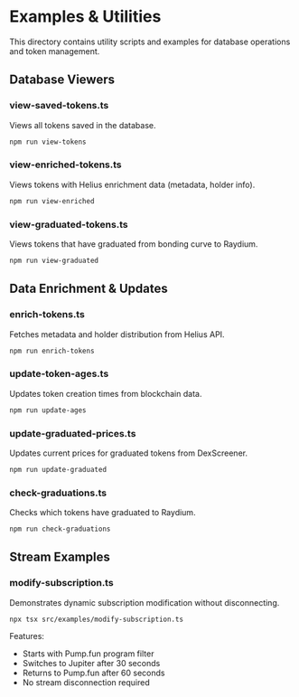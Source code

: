 # Examples & Utilities

This directory contains utility scripts and examples for database operations and token management.

## Database Viewers

### view-saved-tokens.ts
Views all tokens saved in the database.
```bash
npm run view-tokens
```

### view-enriched-tokens.ts
Views tokens with Helius enrichment data (metadata, holder info).
```bash
npm run view-enriched
```

### view-graduated-tokens.ts
Views tokens that have graduated from bonding curve to Raydium.
```bash
npm run view-graduated
```

## Data Enrichment & Updates

### enrich-tokens.ts
Fetches metadata and holder distribution from Helius API.
```bash
npm run enrich-tokens
```

### update-token-ages.ts
Updates token creation times from blockchain data.
```bash
npm run update-ages
```

### update-graduated-prices.ts
Updates current prices for graduated tokens from DexScreener.
```bash
npm run update-graduated
```

### check-graduations.ts
Checks which tokens have graduated to Raydium.
```bash
npm run check-graduations
```

## Stream Examples

### modify-subscription.ts
Demonstrates dynamic subscription modification without disconnecting.
```bash
npx tsx src/examples/modify-subscription.ts
```

Features:
- Starts with Pump.fun program filter
- Switches to Jupiter after 30 seconds
- Returns to Pump.fun after 60 seconds
- No stream disconnection required